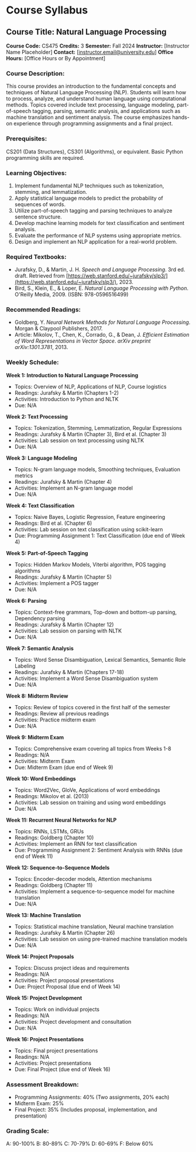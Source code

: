
# Course Syllabus
## Course Title: Natural Language Processing
**Course Code:** CS475
**Credits:** 3
**Semester:** Fall 2024
**Instructor:** [Instructor Name Placeholder]
**Contact:** [instructor.email@university.edu]
**Office Hours:** [Office Hours or By Appointment]

### Course Description:
This course provides an introduction to the fundamental concepts and techniques of Natural Language Processing (NLP). Students will learn how to process, analyze, and understand human language using computational methods. Topics covered include text processing, language modeling, part-of-speech tagging, parsing, semantic analysis, and applications such as machine translation and sentiment analysis. The course emphasizes hands-on experience through programming assignments and a final project.

### Prerequisites:
CS201 (Data Structures), CS301 (Algorithms), or equivalent. Basic Python programming skills are required.

### Learning Objectives:
1.  Implement fundamental NLP techniques such as tokenization, stemming, and lemmatization.
2.  Apply statistical language models to predict the probability of sequences of words.
3.  Utilize part-of-speech tagging and parsing techniques to analyze sentence structure.
4.  Develop machine learning models for text classification and sentiment analysis.
5.  Evaluate the performance of NLP systems using appropriate metrics.
6.  Design and implement an NLP application for a real-world problem.

### Required Textbooks:
- Jurafsky, D., & Martin, J. H. *Speech and Language Processing*. 3rd ed. draft. Retrieved from [https://web.stanford.edu/~jurafsky/slp3/](https://web.stanford.edu/~jurafsky/slp3/), 2023.
- Bird, S., Klein, E., & Loper, E. *Natural Language Processing with Python*. O'Reilly Media, 2009. (ISBN: 978-0596516499)

### Recommended Readings:
- Goldberg, Y. *Neural Network Methods for Natural Language Processing*. Morgan & Claypool Publishers, 2017.
- Article: Mikolov, T., Chen, K., Corrado, G., & Dean, J. *Efficient Estimation of Word Representations in Vector Space*. *arXiv preprint arXiv:1301.3781*, 2013.

### Weekly Schedule:
**Week 1: Introduction to Natural Language Processing**
- Topics: Overview of NLP, Applications of NLP, Course logistics
- Readings: Jurafsky & Martin (Chapters 1-2)
- Activities: Introduction to Python and NLTK
- Due: N/A

**Week 2: Text Processing**
- Topics: Tokenization, Stemming, Lemmatization, Regular Expressions
- Readings: Jurafsky & Martin (Chapter 3), Bird et al. (Chapter 3)
- Activities: Lab session on text processing using NLTK
- Due: N/A

**Week 3: Language Modeling**
- Topics: N-gram language models, Smoothing techniques, Evaluation metrics
- Readings: Jurafsky & Martin (Chapter 4)
- Activities: Implement an N-gram language model
- Due: N/A

**Week 4: Text Classification**
- Topics: Naive Bayes, Logistic Regression, Feature engineering
- Readings: Bird et al. (Chapter 6)
- Activities: Lab session on text classification using scikit-learn
- Due: Programming Assignment 1: Text Classification (due end of Week 4)

**Week 5: Part-of-Speech Tagging**
- Topics: Hidden Markov Models, Viterbi algorithm, POS tagging algorithms
- Readings: Jurafsky & Martin (Chapter 5)
- Activities: Implement a POS tagger
- Due: N/A

**Week 6: Parsing**
- Topics: Context-free grammars, Top-down and bottom-up parsing, Dependency parsing
- Readings: Jurafsky & Martin (Chapter 12)
- Activities: Lab session on parsing with NLTK
- Due: N/A

**Week 7: Semantic Analysis**
- Topics: Word Sense Disambiguation, Lexical Semantics, Semantic Role Labeling
- Readings: Jurafsky & Martin (Chapters 17-18)
- Activities: Implement a Word Sense Disambiguation system
- Due: N/A

**Week 8: Midterm Review**
- Topics: Review of topics covered in the first half of the semester
- Readings: Review all previous readings
- Activities: Practice midterm exam
- Due: N/A

**Week 9: Midterm Exam**
- Topics: Comprehensive exam covering all topics from Weeks 1-8
- Readings: N/A
- Activities: Midterm Exam
- Due: Midterm Exam (due end of Week 9)

**Week 10: Word Embeddings**
- Topics: Word2Vec, GloVe, Applications of word embeddings
- Readings: Mikolov et al. (2013)
- Activities: Lab session on training and using word embeddings
- Due: N/A

**Week 11: Recurrent Neural Networks for NLP**
- Topics: RNNs, LSTMs, GRUs
- Readings: Goldberg (Chapter 10)
- Activities: Implement an RNN for text classification
- Due: Programming Assignment 2: Sentiment Analysis with RNNs (due end of Week 11)

**Week 12: Sequence-to-Sequence Models**
- Topics: Encoder-decoder models, Attention mechanisms
- Readings: Goldberg (Chapter 11)
- Activities: Implement a sequence-to-sequence model for machine translation
- Due: N/A

**Week 13: Machine Translation**
- Topics: Statistical machine translation, Neural machine translation
- Readings: Jurafsky & Martin (Chapter 26)
- Activities: Lab session on using pre-trained machine translation models
- Due: N/A

**Week 14: Project Proposals**
- Topics: Discuss project ideas and requirements
- Readings: N/A
- Activities: Project proposal presentations
- Due: Project Proposal (due end of Week 14)

**Week 15: Project Development**
- Topics: Work on individual projects
- Readings: N/A
- Activities: Project development and consultation
- Due: N/A

**Week 16: Project Presentations**
- Topics: Final project presentations
- Readings: N/A
- Activities: Project presentations
- Due: Final Project (due end of Week 16)

### Assessment Breakdown:
*   Programming Assignments: 40% (Two assignments, 20% each)
*   Midterm Exam: 25%
*   Final Project: 35% (Includes proposal, implementation, and presentation)

### Grading Scale:
A: 90-100%
B: 80-89%
C: 70-79%
D: 60-69%
F: Below 60%